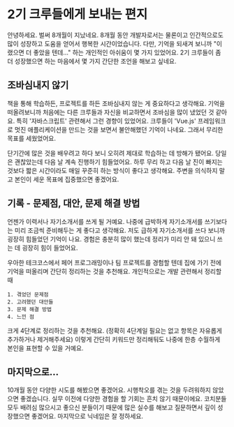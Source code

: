 # 2기 크루들에게 보내는 편지

안녕하세요.
벌써 8개월이 지났네요.
8개월 동안 개발자로서는 물론이고 인간적으로도 많이 성장하고 도움을 얻어서 행복한 시간이었습니다.
다만, 기억을 되새겨 보니까 "이랬으면 더 좋았을 텐데…" 하는 개인적인 아쉬움이 몇 가지 있었어요.
2기 크루들이 좀 더 성장했으면 하는 마음에서 몇 가지 간단한 조언을 해보고 싶네요.

## 조바심내지 않기

책을 통해 학습하든, 프로젝트를 하든 조바심내지 않는 게 중요하다고 생각해요.
기억을 떠올려보니까 처음에는 다른 크루들과 자신을 비교하면서 조바심을 많이 냈었던 것 같아요.
특히 '자바스크립트' 관련해서 그런 경향이 있었어요.
크루들이 'Vue.js' 프레임워크로 멋진 애플리케이션을 만드는 것을 보면서 불안해했던 기억이 나네요. 
그래서 무리한 목표를 세웠었어요.

단기간에 많은 것을 배우려고 하다 보니 오히려 제대로 학습하는 데 방해가 됐어요. 당일은 괜찮았는데 다음 날 계속 진행하기 힘들었어요.
하루 무리 하고 다음 날 진이 빠지는 것보다 짧은 시간이라도 매일 꾸준히 하는 방식이 좋다고 생각해요.
주변을 의식하지 말고 본인이 세운 목표에 집중했으면 좋겠어요.

## 기록 - 문제점, 대안, 문제 해결 방법

언젠가 이력서나 자기소개서를 쓰게 될 거예요.
나중에 급박하게 자기소개서를 쓰기보다는 미리 조금씩 준비해두는 게 좋다고 생각해요.
저도 급하게 자기소개서를 쓰다 보니까 굉장히 힘들었던 기억이 나요.
경험은 충분히 많이 했는데 정리가 미리 안 돼 있으니 쓰는 데 굉장히 힘이 들었어요.

우아한 테크코스에서 페어 프로그래밍이나 팀 프로젝트를 경험할 텐데 집에 가기 전에 기억을 떠올리며 간단히 정리하는 것을 추천해요.
개인적으로는 개발 관련해서 정리할 때 
```
1. 겪었던 문제점 
2. 고려했던 대안들 
3. 문제 해결 방법 
4. 느낀 점
``` 
크게 4단계로 정리하는 것을 추천해요. (정확히 4단계일 필요는 없고 항목은 자유롭게 추가하거나 제거해주세요) 
이렇게 간단히 키워드만 정리해둬도 나중에 한층 수월하게 본인을 표현할 수 있을 거예요. 

## 마지막으로…

10개월 동안 다양한 시도를 해봤으면 좋겠어요.
시행착오를 겪는 것을 두려워하지 않았으면 좋겠습니다.
실무 이전에 다양한 경험을 할 기회는 흔치 않기 때문이에요.
코치분들 모두 배려심 많으시고 좋으신 분들이기 때문에 많은 실수를 해보고 질문하면서 깊이 성장했으면 좋겠어요.
마지막으로 닉네임은 잘 정하세요.